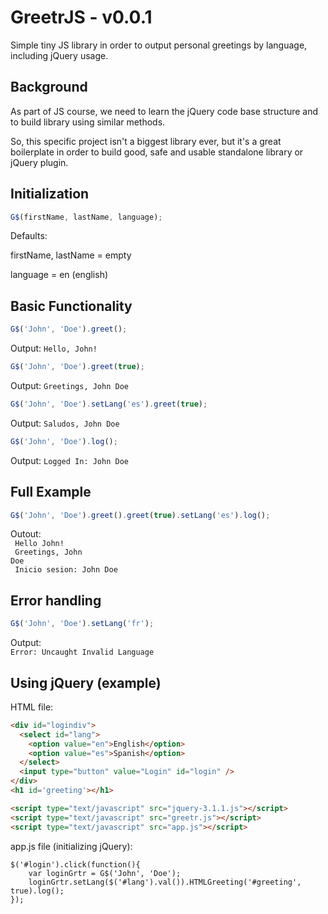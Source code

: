 # GreetrJS - v0.0.1
Simple tiny JS library in order to output personal greetings by language, including jQuery usage. 

## Background

As part of JS course, we need to learn the jQuery code base structure and to build library using similar methods.

So, this specific project isn't a biggest library ever, but it's a great boilerplate in order to build good, safe and usable standalone library or jQuery plugin.


## Initialization

```js
G$(firstName, lastName, language);
```
Defaults: 

firstName, lastName = empty

language = en (english) 


## Basic Functionality

```js
G$('John', 'Doe').greet();
```
Output:
<code>Hello, John!</code>

```js
G$('John', 'Doe').greet(true);
```
Output: 
<code>Greetings, John Doe</code>

```js
G$('John', 'Doe').setLang('es').greet(true);
```
Output: 
<code>Saludos, John Doe</code>

```js
G$('John', 'Doe').log();
```
Output: 
<code>Logged In: John Doe</code>


## Full Example

```js
G$('John', 'Doe').greet().greet(true).setLang('es').log();
```
Outout:</br>
<code>
Hello John!
</code></br>
<code>
Greetings, John Doe
</code></br>
<code>
Inicio sesion: John Doe
</code>


## Error handling

```js
G$('John', 'Doe').setLang('fr');
```
Output: </br>
<code>Error: Uncaught Invalid Language</code>


## Using jQuery (example)</h2>

HTML file:
```HTML
<div id="logindiv">
  <select id="lang">
    <option value="en">English</option>
    <option value="es">Spanish</option>
  </select>
  <input type="button" value="Login" id="login" />
</div>
<h1 id='greeting'></h1>    

<script type="text/javascript" src="jquery-3.1.1.js"></script>
<script type="text/javascript" src="greetr.js"></script>
<script type="text/javascript" src="app.js"></script>
```

app.js file (initializing jQuery):
```JS
$('#login').click(function(){
	var loginGrtr = G$('John', 'Doe');
	loginGrtr.setLang($('#lang').val()).HTMLGreeting('#greeting', true).log();
});
```

